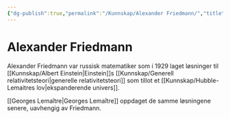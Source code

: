 ```yaml
---
{"dg-publish":true,"permalink":"/Kunnskap/Alexander Friedmann/","title":"Alexander Friedmann","tags":["fysikk"]}
---
```



# Alexander Friedmann
Alexander Friedmann var russisk matematiker som i 1929 laget løsninger til [[Kunnskap/Albert Einstein\|Einstein]]s [[Kunnskap/Generell relativitetsteori\|generelle relativitetsteori]] som tillot et [[Kunnskap/Hubble-Lemaitres lov\|ekspanderende univers]].

[[Georges Lemaître\|Georges Lemaître]] oppdaget de samme løsningene senere, uavhengig av Friedmann.

